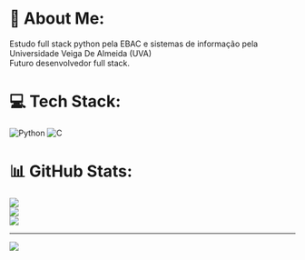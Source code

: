 # 💫 About Me:
Estudo full stack python pela EBAC e sistemas de informação pela Universidade Veiga De Almeida (UVA)<br>Futuro desenvolvedor full stack.<br>

# 💻 Tech Stack:
![Python](https://img.shields.io/badge/python-3670A0?style=for-the-badge&logo=python&logoColor=ffdd54) ![C](https://img.shields.io/badge/c-%2300599C.svg?style=for-the-badge&logo=c&logoColor=white)
# 📊 GitHub Stats:
![](https://github-readme-stats.vercel.app/api?username=SamuelColmaan&theme=dracula&hide_border=false&include_all_commits=false&count_private=false)<br/>
![](https://github-readme-streak-stats.herokuapp.com/?user=SamuelColmaan&theme=dracula&hide_border=false)<br/>
![](https://github-readme-stats.vercel.app/api/top-langs/?username=SamuelColmaan&theme=dracula&hide_border=false&include_all_commits=false&count_private=false&layout=compact)

---
[![](https://visitcount.itsvg.in/api?id=SamuelColmaan&icon=0&color=0)](https://visitcount.itsvg.in)

<!-- Proudly created with GPRM ( https://gprm.itsvg.in ) -->
